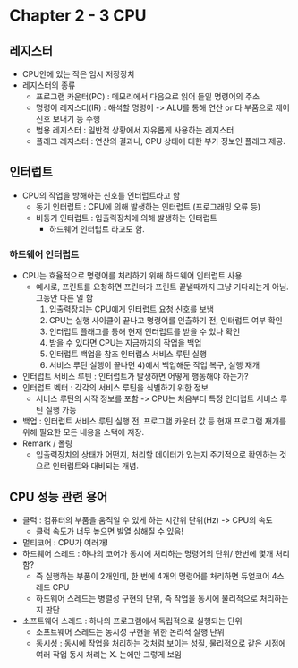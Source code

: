 # Chapter 2 - 3 CPU

## 레지스터
- CPU안에 있는 작은 임시 저장장치
- 레지스터의 종류
  - 프로그램 카운터(PC) : 메모리에서 다음으로 읽어 들일 명령어의 주소
  - 명령어 레지스터(IR) : 해석할 명령어 -> ALU를 통해 연산 or 타 부품으로 제어 신호 보내기 등 수행
  - 범용 레지스터 : 일반적 상황에서 자유롭게 사용하는 레지스터
  - 플래그 레지스터 : 연산의 결과나, CPU 상태에 대한 부가 정보인 플래그 제공.
  
## 인터럽트
- CPU의 작업을 방해하는 신호를 인터럽트라고 함
  - 동기 인터럽트 : CPU에 의해 발생하는 인터럽트 (프로그래밍 오류 등)
  - 비동기 인터럽트 : 입출력장치에 의해 발생하는 인터럽트 
    - 하드웨어 인터럽트 라고도 함.

### 하드웨어 인터럽트
- CPU는 효율적으로 명령어를 처리하기 위해 하드웨어 인터럽트 사용
  - 예시로, 프린트를 요청하면 프린터가 프린트 끝낼때까지 그냥 기다리는게 아님. 그동안 다른 일 함
    1) 입출력장치는 CPU에게 인터럽트 요청 신호를 보냄
    2) CPU는 실행 사이클이 끝나고 명령어를 인출하기 전, 인터럽트 여부 확인
    3) 인터럽트 플래그를 통해 현재 인터럽트를 받을 수 있나 확인
    4) 받을 수 있다면 CPU는 지금까지의 작업을 백업
    5) 인터럽트 백업을 참조 인터럽스 서비스 루틴 실행
    6) 서비스 루틴 실행이 끝나면 4)에서 백업해둔 작업 복구, 실행 재개
- 인터럽트 서비스 루틴 : 인터럽트가 발생하면 어떻게 행동해야 하는가?
- 인터럽트 벡터 : 각각의 서비스 루틴을 식별하기 위한 정보
  - 서비스 루틴의 시작 정보를 포함 -> CPU는 처음부터 특정 인터럽트 서비스 루틴 실행 가능
- 백업 : 인터럽트 서비스 루틴 실행 전,  프로그램 카운터 값 등 현재 프로그램 재개를 위해 필요한 모든 내용을 스택에 저장.
- Remark / 폴링
  - 입출력장치의 상태가 어떤지, 처리할 데이터가 있는지 주기적으로 확인하는 것으로 인터럽트와 대비되는 개념.

## CPU 성능 관련 용어
- 클럭 : 컴퓨터의 부품을 움직일 수 있게 하는 시간위 단위(Hz) -> CPU의 속도
  - 클럭 속도가 너무 높으면 발열 심해질 수 있음!
- 멀티코어 : CPU가 여러개!
- 하드웨어 스레드 : 하나의 코어가 동시에 처리하는 명령어의 단위/ 한번에 몇개 처리함?
  - 즉 실행하는 부품이 2개인데, 한 번에 4개의 명령어를 처리하면 듀얼코어 4스레드 CPU
  - 하드웨어 스레드는 병렬성 구현의 단위,  즉 작업을 동시에 물리적으로 처리하는지 판단
- 소프트웨어 스레드 : 하나의 프로그램에서 독립적으로 실행되는 단위
  - 소프트웨어 스레드는 동시성 구현을 위한 논리적 실행 단위
  - 동시성 : 동시에 작업을 처리하는 것처럼 보이는 성질,  물리적으로 같은 시점에 여러 작업 동시 처리는 X. 눈에만 그렇게 보임